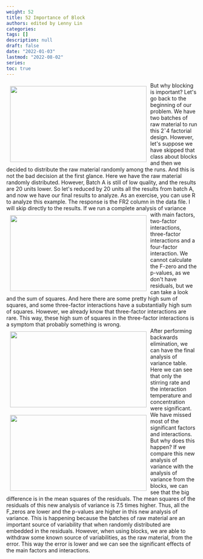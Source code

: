 ```yaml
---
weight: 52
title: 52 Importance of Block
authors: edited by Lenny Lin
categories: 
tags: []
description: null
draft: false
date: "2022-01-03"
lastmod: "2022-08-02"
series: 
toc: true
---
```





<!--more-->
<img width ="360" height= "200" src = "/docs/images/Screenshot 2022-08-04 223823.png" style ="float: left" HSPACE="10" VSPACE="10"/>
But why blocking is important? Let's go back to the beginning of our problem. We have two batches of raw material to run this 2ˆ4 factorial design. However, let's suppose we have skipped that class about blocks and then we decided to distribute the raw material randomly among the runs. And this is not the bad decision at the first glance. Here we have the raw material randomly distributed. However, Batch A is still of low quality, and the results are 20 units lower. So let's reduced by 20 units all the results from batch A, and now we have our final results to analyze. As an exercise, you can use R to analyze this example. The response is the FR2 column in the data file. I will skip directly to the results.  

<img width ="360" height= "200" src = "/docs/images/Screenshot 2022-08-04 224025.png" style ="float: left" HSPACE="10" VSPACE="10"/>
If we run a complete analysis of variance with main factors, two-factor interactions, three-factor interactions and a four-factor interaction. We cannot calculate the F-zero and the p-values, as we don't have residuals, but we can take a look and the sum of squares. And here there are some pretty high sum of squares, and some three-factor interactions have a substantially high sum of squares. However, we already know that three-factor interactions are rare. This way, these high sum of squares in the three-factor interactions is a symptom that probably something is wrong.   
<br>
<img width ="360" height= "200" src = "/docs/images/Screenshot 2022-08-04 224212.png" style ="float: left" HSPACE="10" VSPACE="10"/>
<img width ="360" height= "200" src = "/docs/images/Screenshot 2022-08-04 224443.png" style ="float: left" HSPACE="10" VSPACE="10"/>
After performing backwards elimination, we can have the final analysis of variance table. Here we can see that only the stirring rate and the interaction temperature and concentration were significant. We have missed most of the significant factors and interactions. But why does this happen? If we compare this new analysis of variance with the analysis of variance from the blocks, we can see that the big difference is in the mean squares of the residuals. The mean squares of the residuals of this new analysis of variance is 7.5 times higher. Thus, all the F_zeros are lower and the p-values are higher in this new analysis of variance. This is happening because the batches of raw material are an important source of variability that when randomly distributed are embedded in the residuals. However, when using blocks, we are able to withdraw some known source of variabilities, as the raw material, from the error. This way the error is lower and we can see the significant effects of the main factors and interactions. 
